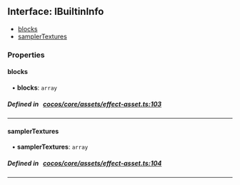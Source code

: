 ## Interface: IBuiltinInfo

- [blocks](#blocks)
- [samplerTextures](#samplerTextures)

### Properties

#### blocks

<div style="margin-left: 10px;">


• **blocks**: ``array``

</div>

##### Defined in &nbsp;   [cocos/core/assets/effect-asset.ts:103](https://github.com/cocos-creator/engine/blob/c7bf6b8a9/cocos/core/assets/effect-asset.ts#L103)&nbsp;
___
#### samplerTextures

<div style="margin-left: 10px;">


• **samplerTextures**: ``array``

</div>

##### Defined in &nbsp;   [cocos/core/assets/effect-asset.ts:104](https://github.com/cocos-creator/engine/blob/c7bf6b8a9/cocos/core/assets/effect-asset.ts#L104)&nbsp;
___
